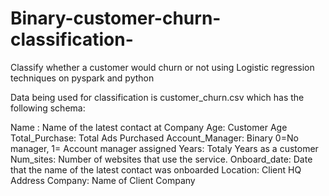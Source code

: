 # Binary-customer-churn-classification-
Classify whether a customer would churn or not using Logistic regression techniques on pyspark and python

Data being used for classification is customer_churn.csv which has the following schema:

Name : Name of the latest contact at Company
Age: Customer Age
Total_Purchase: Total Ads Purchased
Account_Manager: Binary 0=No manager, 1= Account manager assigned
Years: Totaly Years as a customer
Num_sites: Number of websites that use the service.
Onboard_date: Date that the name of the latest contact was onboarded
Location: Client HQ Address
Company: Name of Client Company
